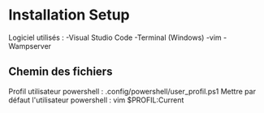 # Installation Setup

Logiciel utilisés : 
-Visual Studio Code
-Terminal (Windows)
-vim 
-Wampserver


## Chemin des fichiers

Profil utilisateur powershell : .config/powershell/user_profil.ps1
Mettre par défaut l'utilisateur powershell : vim $PROFIL:Current